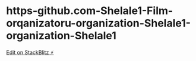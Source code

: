 # https-github.com-Shelale1-Film-orqanizatoru-organization-Shelale1-organization-Shelale1

[Edit on StackBlitz ⚡️](https://stackblitz.com/edit/react-ts-kwj9j7)